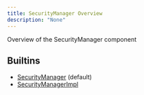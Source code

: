 ```yaml
---
title: SecurityManager Overview
description: "None"
---
```

Overview of the SecurityManager component
## Builtins
* [SecurityManager](/docs/components/securitymanager/securitymanager/) (default)
* [SecurityManagerImpl](/docs/components/securitymanagerimpl/securitymanagerimpl/)